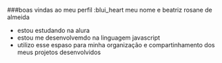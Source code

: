 ###boas vindas ao meu perfil :blui_heart
meu nome e beatriz rosane de almeida
- estou estudando na alura
- estou me desenvolvemdo na linguagem javascript
- utilizo esse espaso para minha organização e compartinhamento dos meus projetos desenvolvidos
